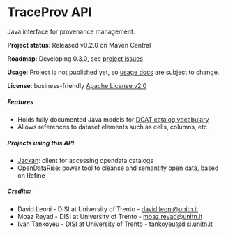 TraceProv API
====

Java interface for provenance management. 

**Project status**: Released v0.2.0 on Maven Central

**Roadmap**: Developing 0.3.0, see [project issues](https://github.com/opendatatrentino/traceprov/issues)

**Usage**: Project is not published yet, so [usage docs](docs) are subject to change. 

**License**: business-friendly [Apache License v2.0](https://github.com/opendatatrentino/traceprov/blob/master/LICENSE.txt)

##### Features

 * Holds fully documented Java models for  <a href="http://www.w3.org/TR/vocab-dcat/" target="_blank"> DCAT catalog vocabulary </a>
 * Allows references to dataset elements such as cells, columns, etc


##### Projects using this API

* [Jackan](https://github.com/opendatatrentino/jackan): client for accessing opendata catalogs
* [OpenDataRise](https://github.com/opendatatrentino/OpenDataRise): power tool to cleanse and semantify open data, based on Refine


##### Credits:

* David Leoni - DISI at University of Trento - david.leoni@unitn.it
* Moaz Reyad - DISI at University of Trento - moaz.reyad@unitn.it
* Ivan Tankoyeu - DISI at University of Trento - tankoyeu@disi.unitn.it
